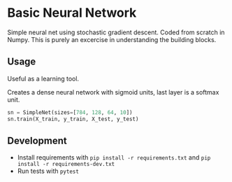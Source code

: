# Basic Neural Network
Simple neural net using stochastic gradient descent. Coded from scratch in Numpy. This is purely an excercise in understanding the building blocks.

## Usage
Useful as a learning tool.

Creates a dense neural network with sigmoid units, last layer is a softmax unit.

```python
sn = SimpleNet(sizes=[784, 128, 64, 10])
sn.train(X_train, y_train, X_test, y_test)
```

## Development
- Install requirements with `pip install -r requirements.txt` and `pip install -r requirements-dev.txt`
- Run tests with `pytest`
